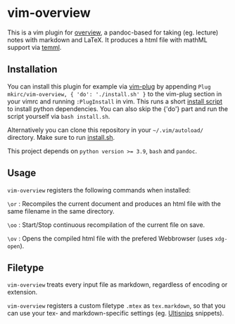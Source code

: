 # vim-overview

This is a vim plugin for [overview](https://github.com/mkirc/overview.git),
a pandoc-based for taking (eg. lecture) notes with markdown and LaTeX.
It produces a html file with mathML support via [temml](https://temml.org).

## Installation

You can install this plugin for example via
[vim-plug](https://github.com/junegunn/vim-plug)
by appending `Plug mkirc/vim-overview, { 'do': './install.sh' }` to the
vim-plug section in your vimrc and running `:PlugInstall`
in vim. This runs a short [install script](https://github.com/mkirc/vim-overview/blob/main/install.sh)
to install python dependencies. You can also skip the {'do'} part and run the
script yourself via `bash install.sh`.

Alternatively you can clone this repository
in your `~/.vim/autoload/` directory. Make sure to
run [install.sh](https://github.com/mkirc/vim-overview/blob/main/install.sh).

This project depends on `python version >= 3.9`, `bash` and
`pandoc`.

## Usage

`vim-overview` registers the following commands
when installed:

`\or` : Recompiles the current document and produces
an html file with the same filename in the same directory.

`\oo` : Start/Stop continuous recompilation of the current
file on save.

`\ov` : Opens the compiled html file with the prefered
Webbrowser (uses `xdg-open`).

## Filetype

`vim-overview` treats every input file as markdown, regardless of
encoding or extension.

`vim-overview` registers a custom filetype `.mtex` as `tex.markdown`,
so that you can use your tex- and markdown-specific settings (eg.
[Ultisnips](https://github.com/SirVer/ultisnips) snippets).
